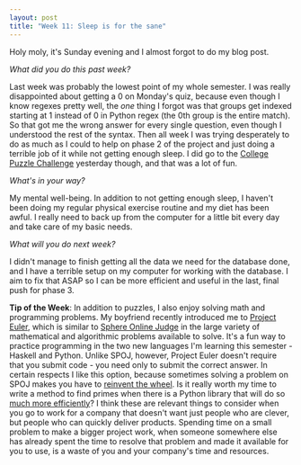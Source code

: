 ```yaml
---
layout: post
title: "Week 11: Sleep is for the sane"
---
```


Holy moly, it's Sunday evening and I almost forgot to do my blog post.

*What did you do this past week?*

Last week was probably the lowest point of my whole semester. I was really disappointed about getting a 0 on Monday's quiz, because even though I know regexes pretty well, the *one* thing I forgot was that groups get indexed starting at 1 instead of 0 in Python regex (the 0th group is the entire match). So that got me the wrong answer for every single question, even though I understood the rest of the syntax. Then all week I was trying desperately to do as much as I could to help on phase 2 of the project and just doing a terrible job of it while not getting enough sleep. I did go to the [College Puzzle Challenge](https://www.collegepuzzlechallenge.com/) yesterday though, and that was a lot of fun.

*What's in your way?*

My mental well-being. In addition to not getting enough sleep, I haven't been doing my regular physical exercise routine and my diet has been awful. I really need to back up from the computer for a little bit every day and take care of my basic needs.

*What will you do next week?*

I didn't manage to finish getting all the data we need for the database done, and I have a terrible setup on my computer for working with the database. I aim to fix that ASAP so I can be more efficient and useful in the last, final push for phase 3.

**Tip of the Week**: In addition to puzzles, I also enjoy solving math and programming problems. My boyfriend recently introduced me to [Project Euler](https://projecteuler.net/), which is similar to [Sphere Online Judge](http://www.spoj.com/) in the large variety of mathematical and algorithmic problems available to solve. It's a fun way to practice programming in the two new languages I'm learning this semester - Haskell and Python. Unlike SPOJ, however, Project Euler doesn't require that you submit code - you need only to submit the correct answer. In certain respects I like this option, because sometimes solving a problem on SPOJ makes you have to [reinvent the wheel](http://programmers.stackexchange.com/a/29524). Is it really worth my time to write a method to find primes when there is a Python library that will do so [much more efficiently](https://code.google.com/archive/p/gmpy/)? I think these are relevant things to consider when you go to work for a company that doesn't want just people who are clever, but people who can quickly deliver products. Spending time on a small problem to make a bigger project work, when someone somewhere else has already spent the time to resolve that problem and made it available for you to use, is a waste of you and your company's time and resources.